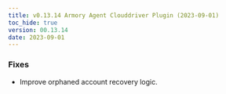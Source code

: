 ```yaml
---
title: v0.13.14 Armory Agent Clouddriver Plugin (2023-09-01)
toc_hide: true
version: 00.13.14
date: 2023-09-01
---
```


### Fixes
* Improve orphaned account recovery logic.
